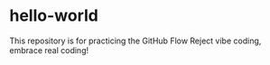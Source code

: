 # hello-world
This repository is for practicing the GitHub Flow
Reject vibe coding, embrace real coding!
